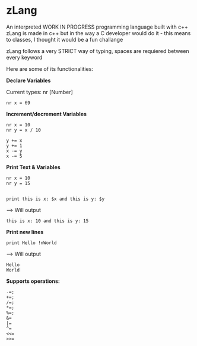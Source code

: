 # zLang
An interpreted WORK IN PROGRESS programming language built with c++
zLang is made in c++ but in the way a C developer would do it - this means to classes, I thought it would be a fun challange

zLang follows a very STRICT way of typing, spaces are requiered between every keyword

Here are some of its functionalities:

**Declare Variables**

Current types: nr [Number]

```zLang
nr x = 69
```

**Increment/decrement Variables**

```zLang
nr x = 10
nr y = x / 10

y += x
y += 1
x -= y
x -= 5
```

**Print Text & Variables**

```zLang
nr x = 10
nr y = 15


print this is x: $x and this is y: $y
```

--> Will output

```zLang
this is x: 10 and this is y: 15
```

**Print new lines**

```zLang
print Hello !nWorld
```

--> Will output

```zLang
Hello
World
```

**Supports operations:**
```zLang
-=;
+=;
/=;
*=;
%=;
&=  
|=  
^=  
<<= 
>>= 
```
